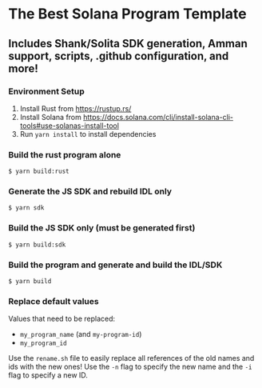 # The Best Solana Program Template 
## Includes Shank/Solita SDK generation, Amman support, scripts, .github configuration, and more!

### Environment Setup
1. Install Rust from https://rustup.rs/
2. Install Solana from https://docs.solana.com/cli/install-solana-cli-tools#use-solanas-install-tool
3. Run `yarn install` to install dependencies 

### Build the rust program alone
```
$ yarn build:rust
```

### Generate the JS SDK and rebuild IDL only
```
$ yarn sdk
```

### Build the JS SDK only (must be generated first)
```
$ yarn build:sdk
```

### Build the program and generate and build the IDL/SDK
```
$ yarn build
```

### Replace default values

Values that need to be replaced:
- `my_program_name` (and `my-program-id`)
- `my_program_id`

Use the `rename.sh` file to easily replace all references of the old names and ids with the new ones!
Use the `-n` flag to specify the new name and the `-i` flag to specify a new ID.